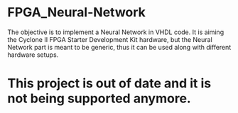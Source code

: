 # FPGA_Neural-Network
The objective is to implement a Neural Network in VHDL code. It is aiming the Cyclone II FPGA Starter Development Kit hardware, but the Neural Network part is meant to be generic, thus it can be used along with different hardware setups.


# This project is out of date and it is not being supported anymore.
